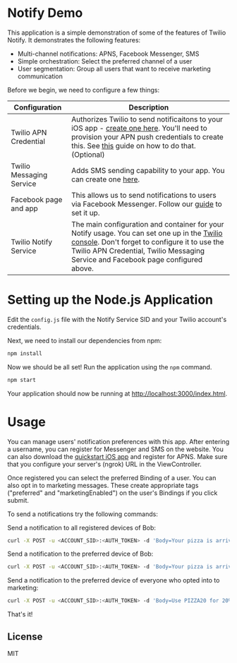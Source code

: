 # Notify Demo

This application is a simple demonstration of some of the features of Twilio Notify. It demonstrates the following features:
- Multi-channel notifications: APNS, Facebook Messenger, SMS
- Simple orchestration: Select the preferred channel of a user
- User segmentation: Group all users that want to receive marketing communication

Before we begin, we need to configure a few things:

Configuration | Description
---------- | -----------
Twilio APN Credential | Authorizes Twilio to send notificaitons to your iOS app - [create one here](https://www.twilio.com/console/notify/credentials). You'll need to provision your APN push credentials to create this. See [this](https://www.twilio.com/docs/api/notifications/guides/configuring-ios-push-notifications) guide on how to do that. (Optional)
Twilio Messaging Service | Adds SMS sending capability to your app. You can create one [here](https://www.twilio.com/console/sms/services).
Facebook page and app | This allows us to send notifications to users via Facebook Messenger. Follow our [guide](https://www.twilio.com/docs/api/notifications/guides/messenger-notifications) to set it up.
Twilio Notify Service | The main configuration and container for your Notify usage. You can set one up in the [Twilio console](https://www.twilio.com/console/notify/services). Don't forget to configure it to use the Twilio APN Credential, Twilio Messaging Service and Facebook page configured above.

# Setting up the Node.js Application

Edit the `config.js` file with the Notify Service SID and your Twilio account's credentials.

Next, we need to install our dependencies from npm:

```bash
npm install
```

Now we should be all set! Run the application using the `npm` command.

```bash
npm start
```

Your application should now be running at [http://localhost:3000/index.html](http://localhost:3000/index.html).

# Usage

You can manage users' notification preferences with this app. After entering a username, you can register for Messenger and SMS on the website. You can also download the [quickstart iOS app](https://github.com/TwilioDevEd/notifications-quickstart-swift) and register for APNS. Make sure that you configure your server's (ngrok) URL in the ViewController.

Once registered you can select the preferred Binding of a user. You can also opt in to marketing messages. These create appropriate tags ("preferred" and "marketingEnabled") on the user's Bindings if you click submit.

To send a notifications try the following commands:

Send a notification to all registered devices of Bob:
```bash
curl -X POST -u <ACCOUNT_SID>:<AUTH_TOKEN> -d 'Body=Your pizza is arriving in 5 mins.&Identity=Bob' "https://notify.twilio.com/v1/Services/<SERVICE_SID>/Notifications"
```

Send a notification to the preferred device of Bob:
```bash
curl -X POST -u <ACCOUNT_SID>:<AUTH_TOKEN> -d 'Body=Your pizza is arriving in 5 mins.' -d 'Identity=Bob' -d 'Tag=preferred' "https://notify.twilio.com/v1/Services/<SERVICE_SID>/Notifications"
```

Send a notification to the preferred device of everyone who opted into to marketing:
```bash
curl -X POST -u <ACCOUNT_SID>:<AUTH_TOKEN> -d 'Body=Use PIZZA20 for 20% discount on pizza from Papa Pizza in the next 7 days.' -d 'Tag=marketingEnabled' -d 'Tag=preferred' "https://notify.twilio.com/v1/Services/<SERVICE_SID>/Notifications"
```
That's it!

## License

MIT
